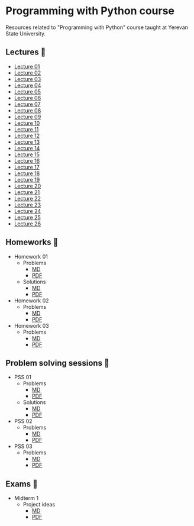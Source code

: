 # Programming with Python course

Resources related to "Programming with Python" course taught at Yerevan State University.

## Lectures 📖

- [Lecture 01](lectures/Lecture01.ipynb)
- [Lecture 02](lectures/Lecture02.ipynb)
- [Lecture 03](lectures/Lecture03.ipynb)
- [Lecture 04](lectures/Lecture04.ipynb)
- [Lecture 05](lectures/Lecture05.ipynb)
- [Lecture 06](lectures/Lecture06.ipynb)
- [Lecture 07](lectures/Lecture07.ipynb)
- [Lecture 08](lectures/Lecture08.ipynb)
- [Lecture 09](lectures/Lecture09.ipynb)
- [Lecture 10](lectures/Lecture10.ipynb)
- [Lecture 11](lectures/Lecture11.ipynb)
- [Lecture 12](lectures/Lecture12.ipynb)
- [Lecture 13](lectures/Lecture13.ipynb)
- [Lecture 14](lectures/Lecture14.ipynb)
- [Lecture 15](lectures/Lecture15.ipynb)
- [Lecture 16](lectures/Lecture16.ipynb)
- [Lecture 17](lectures/Lecture17.ipynb)
- [Lecture 18](lectures/Lecture18.ipynb)
- [Lecture 19](lectures/Lecture19.ipynb)
- [Lecture 20](lectures/Lecture20.ipynb)
- [Lecture 21](lectures/Lecture21.ipynb)
- [Lecture 22](lectures/Lecture22.ipynb)
- [Lecture 23](lectures/Lecture23.ipynb)
- [Lecture 24](lectures/Lecture24.ipynb)
- [Lecture 25](lectures/Lecture25.ipynb)
- [Lecture 26](lectures/Lecture26.ipynb)

## Homeworks 📝

- Homework 01
    - Problems
        - [MD](homeworks/problems/Homework01.md) 
        - [PDF](homeworks/problems/Homework01.pdf)
    - Solutions
        - [MD](homeworks/solutions/Homework01.md)
        - [PDF](homeworks/solutions/Homework01.pdf)
- Homework 02
    - Problems
        - [MD](homeworks/problems/Homework02.md) 
        - [PDF](homeworks/problems/Homework02.pdf)
- Homework 03
    - Problems
        - [MD](homeworks/problems/Homework03.md) 
        - [PDF](homeworks/problems/Homework03.pdf)

## Problem solving sessions 🤔

- PSS 01
    - Problems
        - [MD](pss/problems/PSS01.md) 
        - [PDF](pss/problems/PSS01.pdf)
    - Solutions
        - [MD](pss/solutions/PSS01.md)
        - [PDF](pss/solutions/PSS01.pdf)
- PSS 02
    - Problems
        - [MD](pss/problems/PSS02.md) 
        - [PDF](pss/problems/PSS02.pdf)
- PSS 03
    - Problems
        - [MD](pss/problems/PSS03.md) 
        - [PDF](pss/problems/PSS03.pdf)

## Exams 💯

- Midterm 1
    - Project ideas
        - [MD](exams/midterm_1/Project%20ideas.md)
        - [PDF](exams/midterm_1/Project%20ideas.pdf)
